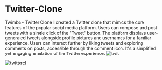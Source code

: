 # Twitter-Clone
Twimba - Twitter Clone
I created a Twitter clone that mimics the core features of the popular social media platform. Users can compose and post tweets with a single click of the "Tweet" button. The platform displays user-generated tweets alongside profile pictures and usernames for a familiar experience. Users can interact further by liking tweets and exploring comments on posts, accessible through the comment icon. It's a simplified yet engaging emulation of the Twitter experience.
![twit](https://github.com/pranjalpatil2527/Twitter-Clone/assets/134942353/0885ccbd-1787-4d9e-80bd-6656b060cbba)

![twittercl](https://github.com/pranjalpatil2527/Twitter-Clone/assets/134942353/616c105c-85aa-49d1-b1c0-075b1b0f8052)
